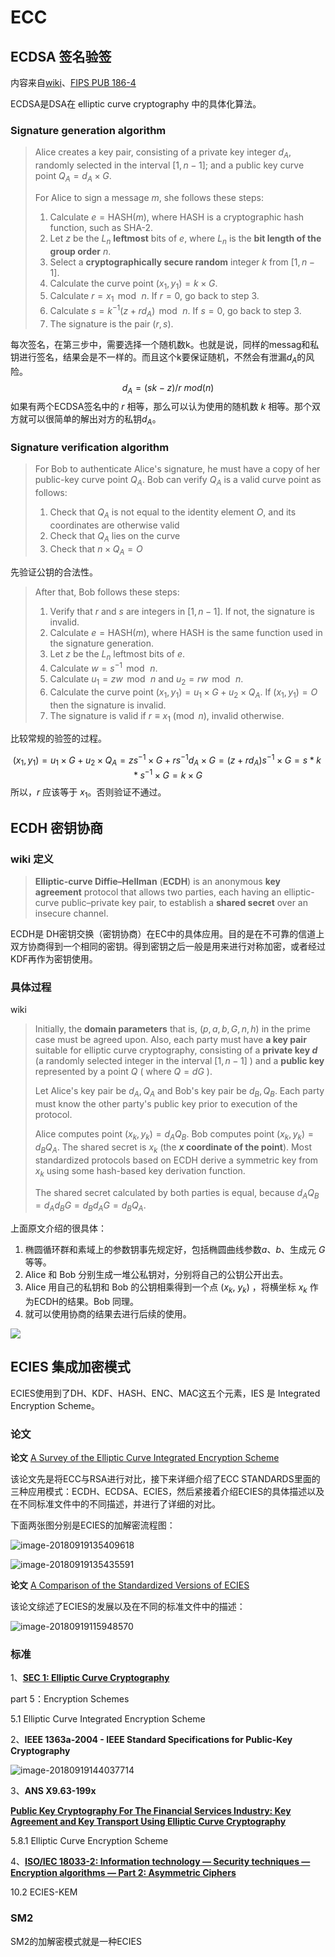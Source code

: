 

# ECC

## ECDSA 签名验签

内容来自[wiki](https://en.wikipedia.org/wiki/Elliptic_Curve_Digital_Signature_Algorithm)、[FIPS PUB 186-4](https://nvlpubs.nist.gov/nistpubs/FIPS/NIST.FIPS.186-4.pdf)

ECDSA是DSA在 elliptic curve cryptography 中的具体化算法。

### Signature generation algorithm

> Alice creates a key pair, consisting of a private key integer $d_{A}$, randomly selected in the interval ${\displaystyle [1,n-1]}$; and a public key curve point ${\displaystyle Q_{A}=d_{A}\times G}$. 
>
> For Alice to sign a message ${\displaystyle m}$, she follows these steps:
>
> 1. Calculate ${\displaystyle e={\textrm {HASH}}(m)}$, where HASH is a cryptographic hash function, such as SHA-2.
> 2. Let ${\displaystyle z}$ be the ${\displaystyle L_{n}}$ **leftmost** bits of ${\displaystyle e}$, where ${\displaystyle L_{n}}$ is the **bit length of the group order** ${\displaystyle n}$.
> 3. Select a **cryptographically secure random** integer ${\displaystyle k}$ from ${\displaystyle [1,n-1]}$.
> 4. Calculate the curve point ${\displaystyle (x_{1},y_{1})=k\times G}$.
> 5. Calculate ${\displaystyle r=x_{1}\,{\bmod {\,}}n}$. If ${\displaystyle r=0}$, go back to step 3.
> 6. Calculate ${\displaystyle s=k^{-1}(z+rd_{A})\,{\bmod {\,}}n}$. If ${\displaystyle s=0}$, go back to step 3.
> 7. The signature is the pair ${\displaystyle (r,s)}$.

每次签名，在第三步中，需要选择一个随机数k。也就是说，同样的messag和私钥进行签名，结果会是不一样的。而且这个k要保证随机，不然会有泄漏$d_A$的风险。
$$
d_A= (sk-z)/r\ mod(n)
$$
如果有两个ECDSA签名中的 $r$ 相等，那么可以认为使用的随机数 $k$ 相等。那个双方就可以很简单的解出对方的私钥$d_A$。

### Signature verification algorithm

> For Bob to authenticate Alice's signature, he must have a copy of her public-key curve point ${\displaystyle Q_{A}}$. Bob can verify ${\displaystyle Q_{A}}$ is a valid curve point as follows:
>
> 1. Check that ${\displaystyle Q_{A}}$ is not equal to the identity element ${\displaystyle O}$, and its coordinates are otherwise valid
> 2. Check that ${\displaystyle Q_{A}}$ lies on the curve
> 3. Check that ${\displaystyle n\times Q_{A}=O}$

先验证公钥的合法性。

> After that, Bob follows these steps:
>
> 1. Verify that ${\displaystyle r}$ and ${\displaystyle s}$ are integers in ${\displaystyle [1,n-1]}$. If not, the signature is invalid.
> 2. Calculate ${\displaystyle e={\textrm {HASH}}(m)}$, where HASH is the same function used in the signature generation.
> 3. Let ${\displaystyle z}$ be the ${\displaystyle L_{n}}$ leftmost bits of ${\displaystyle e}$.
> 4. Calculate ${\displaystyle w=s^{-1}\,{\bmod {\,}}n}$.
> 5. Calculate ${\displaystyle u_{1}=zw\,{\bmod {\,}}n}$ and ${\displaystyle u_{2}=rw\,{\bmod {\,}}n}$.
> 6. Calculate the curve point ${\displaystyle (x_{1},y_{1})=u_{1}\times G+u_{2}\times Q_{A}}$. If ${\displaystyle (x_{1},y_{1})=O}$ then the signature is invalid.
> 7. The signature is valid if ${\displaystyle r\equiv x_{1}{\pmod {n}}}$, invalid otherwise.

比较常规的验签的过程。

$$
(x_1,y_1)=u_1\times G+u_2\times Q_A=zs^{-1}\times G+rs^{-1}d_A\times G=(z+rd_A)s^{-1}\times G=s*k*s^{-1}\times G=k\times G
$$
所以，$r$ 应该等于 $x_1$。否则验证不通过。



## ECDH 密钥协商

### wiki 定义

> **Elliptic-curve Diffie–Hellman** (**ECDH**) is an anonymous **key agreement** protocol that allows two parties, each having an elliptic-curve public–private key pair, to establish a **shared secret** over an insecure channel.

ECDH是 DH密钥交换（密钥协商）在EC中的具体应用。目的是在不可靠的信道上双方协商得到一个相同的密钥。得到密钥之后一般是用来进行对称加密，或者经过KDF再作为密钥使用。

### 具体过程

wiki

> Initially, the **domain parameters** that is, $\displaystyle (p,a,b,G,n,h)$ in the prime case must be agreed upon. Also, each party must have **a key pair** suitable for elliptic curve cryptography, consisting of a **private key $\displaystyle d$**  (a randomly selected integer in the interval $[1,n-1]$ ) and a **public key** represented by a point $Q$ ( where $Q=dG$ ). 
>
> Let Alice's key pair be $d_{A},Q_{A}$ and Bob's key pair be $d_{B},Q_{B}$. Each party must know the other party's public key prior to execution of the protocol.
>
> Alice computes point $(x_{k},y_{k})=d_{A}Q_{B}$. Bob computes point $(x_{k},y_{k})=d_{B}Q_{A}$. The shared secret is $x_{k}$ (the ***x* coordinate of the point**). Most standardized protocols based on ECDH derive a symmetric key from $x_{k}$ using some hash-based key derivation function.
>
> The shared secret calculated by both parties is equal, because $d_{A}Q_{B}=d_{A}d_{B}G=d_{B}d_{A}G=d_{B}Q_{A}$.

上面原文介绍的很具体：

1. 椭圆循环群和素域上的参数钥事先规定好，包括椭圆曲线参数$a$、$b$、生成元 $G$ 等等。
2. Alice 和 Bob 分别生成一堆公私钥对，分别将自己的公钥公开出去。
3. Alice 用自己的私钥和 Bob 的公钥相乘得到一个点 $(x_k,\ y_k)$ ，将横坐标 $x_k$ 作为ECDH的结果。Bob 同理。
4. 就可以使用协商的结果去进行后续的使用。

![](img/ecdh.png)



## ECIES 集成加密模式

ECIES使用到了DH、KDF、HASH、ENC、MAC这五个元素，IES 是 Integrated Encryption Scheme。

### 论文

**论文** [A Survey of the Elliptic Curve Integrated Encryption Scheme](https://www.researchgate.net/publication/255970113_A_Survey_of_the_Elliptic_Curve_Integrated_Encryption_Scheme)

该论文先是将ECC与RSA进行对比，接下来详细介绍了ECC STANDARDS里面的三种应用模式：ECDH、ECDSA、ECIES，然后紧接着介绍ECIES的具体描述以及在不同标准文件中的不同描述，并进行了详细的对比。

下面两张图分别是ECIES的加解密流程图：

![image-20180919135409618](img/image-20180919135409618.png)

![image-20180919135435591](img/image-20180919135435591.png)

**论文** [A Comparison of the Standardized Versions of ECIES](http://citeseerx.ist.psu.edu/viewdoc/download?doi=10.1.1.819.9345&rep=rep1&type=pdf)

该论文综述了ECIES的发展以及在不同的标准文件中的描述：

![image-20180919115948570](img/image-20180919115948570.png)

### 标准

1、[**SEC 1: Elliptic Curve Cryptography**](http://www.secg.org/SEC1-Ver-1.0.pdf )

part 5：Encryption Schemes

5.1 Elliptic Curve Integrated Encryption Scheme



2、**IEEE 1363a-2004 - IEEE Standard Specifications for Public-Key Cryptography**

![image-20180919144037714](img/image-20180919144037714.png)

3、**ANS X9.63-199x**

[**Public Key Cryptography For The Financial Services Industry:
Key Agreement and Key Transport Using Elliptic Curve Cryptography**](https://cdn.preterhuman.net/texts/cryptography/Key%20Agreement%20and%20Key%20Transport%20Using%20Elliptic%20Curve%20Cryptography.pdf)

5.8.1 Elliptic Curve Encryption Scheme



4、[**ISO/IEC 18033-2: Information technology — Security techniques — Encryption algorithms — Part 2: Asymmetric Ciphers**](http://www.shoup.net/iso/std4.pdf)

10.2 ECIES-KEM

### SM2

SM2的加解密模式就是一种ECIES
